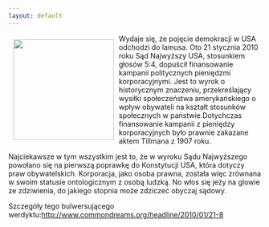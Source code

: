 ```yaml
---
layout: default
---
```

<img src="{{site.baseurl}}\articles\pictures\465.statua_wolnosci.jpg" align="left" style="margin: 10px 10px" width="200"><!--23--><p>
Wydaje się, że pojęcie demokracji w USA odchodzi do lamusa. Oto 21 stycznia 2010 roku Sąd Najwyższy USA, stosunkiem głosów 5:4, dopuścił finansowanie kampanii politycznych pieniędzmi korporacyjnymi. Jest to wyrok o historycznym znaczeniu, przekreślający wysiłki społeczeństwa amerykańskiego o wpływ obywateli na kształt stosunków społecznych w państwie.Dotychczas finansowanie kampanii z pieniędzy korporacyjnych było prawnie zakazane aktem Tillmana z 1907 roku.</p><p>Najciekawsze w tym wszystkim jest to, że w wyroku Sądu Najwyższego powołano się na pierwszą poprawkę do Konstytucji USA, która dotyczy praw obywatelskich. Korporacja, jako osoba prawna, została więc zrównana w swoim statusie ontologicznym z osobą ludzką. No włos się jeży na glowie ze zdziwienia, do jakiego stopnia może zdziczeć obyczaj sądowy.</p><p>Szczegóły tego bulwersującego werdyktu:http://www.commondreams.org/headline/2010/01/21-8</p>